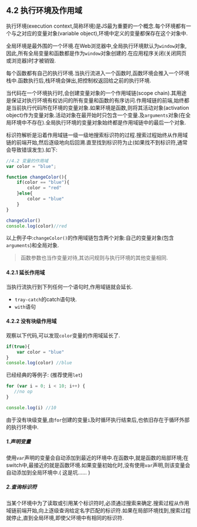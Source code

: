 

## 4.2 执行环境及作用域

执行环境(execution context,简称环境)是JS最为重要的一个概念.每个环境都有一个与之对应的变量对象(variable object),环境中定义的变量都保存在这个对象中.

全局环境是最外围的一个环境.在Web浏览器中,全局执行环境默认为`window`对象,因此,所有全局变量和函数都是作为`window`对象创建的.在应用程序关闭(关闭网页或浏览器)时才被销毁.

每个函数都有自己的执行环境.当执行流进入一个函数时,函数环境会推入一个环境栈中.函数执行后,栈环境会弹出,把控制权返回给之前的执行环境.

当代码在一个环境执行时,会创建变量对象的一个作用域链(scope chain).其用途是保证对执行环境有权访问的所有变量和函数的有序访问.作用域链的前端,始终都是当前执行代码所在环境的变量对象.如果环境是函数,则将其活动对象(activation object)作为变量对象.活动对象在最开始时只包含一个变量.及`arguments`对象(在全局环境中不存在).全局执⾏环境的变量对象始终都是作⽤域链中的最后⼀个对象.

标识符解析是沿着作⽤域链⼀级⼀级地搜索标识符的过程.搜索过程始终从作⽤域链的前端开始,然后逐级地向后回溯.直⾄找到标识符为⽌(如果找不到标识符,通常会导致错误发⽣).如下:

```js 
//4.2 变量的作用域
var color = "blue";

function changeColor(){
    if(color == "blue"){
        color = "red"
    }else{
        color = "blue"
    }
}

changeColor()
console.log(color)//red

```

以上例子中:`changeColor()`的作用域链包含两个对象:自己的变量对象(包含`arguments`)和全局对象.

> 函数参数也当作变量对待,其访问规则与执行环境的其他变量相同.

####  4.2.1  延长作用域 ###
当执行流执行到下列任何一个语句时,作用域链就会延长.

 - `tray-catch`的catch语句块.
 - `with`语句


####  4.2.2  没有块级作用域 ###
观察以下代码,可以发现`color`变量的作用域延长了.
```js
if(true){
    var color = "blue"
}
console.log(color) //blue
```

已经经典的等例子: (推荐使用`let`)

```js
for (var i = 0; i < 10; i++) {
   //no op
}

console.log(i) //10
```
由于没有块级变量,由`for`创建的变量`i`及时循环执行结束后,也依旧存在于循环外部的执行环境中.

##### 1.声明变量 

使用`var`声明的变量会自动添加到最近的环境中.在函数中,就是函数的局部环境;在switch中,最接近的就是函数环境.如果变量初始化时,没有使用`var`声明,则该变量会自动添加到全局环境中.( 这是坑...... )

##### 2.查询标识符

当某个环境中为了读取或引用某个标识符时,必须通过搜索来确定.搜索过程从作用域链前端开始,向上逐级查询给定名字匹配的标识符.如果在局部环境找到,搜索过程就停止,直到全局环境,即使父环境中有相同的标识符.


 